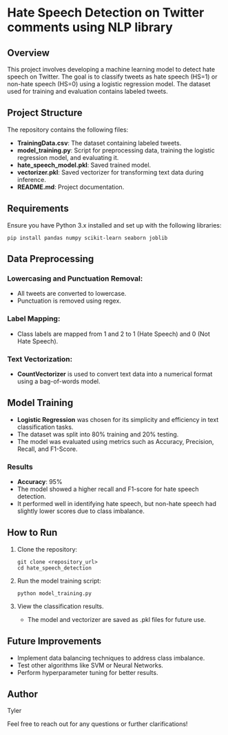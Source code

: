 
# Hate Speech Detection on Twitter comments using NLP library

## Overview

This project involves developing a machine learning model to detect hate speech on Twitter. The goal is to classify tweets as hate speech (HS=1) or non-hate speech (HS=0) using a logistic regression model. The dataset used for training and evaluation contains labeled tweets.

## Project Structure

The repository contains the following files:

- **TrainingData.csv**: The dataset containing labeled tweets.
- **model_training.py**: Script for preprocessing data, training the logistic regression model, and evaluating it.
- **hate_speech_model.pkl**: Saved trained model.
- **vectorizer.pkl**: Saved vectorizer for transforming text data during inference.
- **README.md**: Project documentation.

## Requirements

Ensure you have Python 3.x installed and set up with the following libraries:

```
pip install pandas numpy scikit-learn seaborn joblib
```

## Data Preprocessing

### Lowercasing and Punctuation Removal:
- All tweets are converted to lowercase.
- Punctuation is removed using regex.

### Label Mapping:
- Class labels are mapped from 1 and 2 to 1 (Hate Speech) and 0 (Not Hate Speech).

### Text Vectorization:
- **CountVectorizer** is used to convert text data into a numerical format using a bag-of-words model.

## Model Training

- **Logistic Regression** was chosen for its simplicity and efficiency in text classification tasks.
- The dataset was split into 80% training and 20% testing.
- The model was evaluated using metrics such as Accuracy, Precision, Recall, and F1-Score.

### Results
- **Accuracy**: 95%
- The model showed a higher recall and F1-score for hate speech detection.
- It performed well in identifying hate speech, but non-hate speech had slightly lower scores due to class imbalance.

## How to Run

1. Clone the repository:
   ```
   git clone <repository_url>
   cd hate_speech_detection
   ```

2. Run the model training script:
   ```
   python model_training.py
   ```

3. View the classification results.
   - The model and vectorizer are saved as .pkl files for future use.

## Future Improvements

- Implement data balancing techniques to address class imbalance.
- Test other algorithms like SVM or Neural Networks.
- Perform hyperparameter tuning for better results.

## Author

Tyler

Feel free to reach out for any questions or further clarifications!

